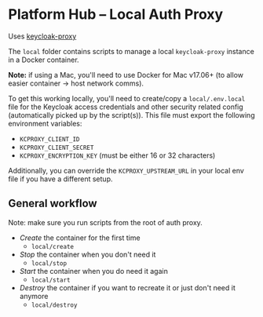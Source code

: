 # Platform Hub – Local Auth Proxy

Uses [keycloak-proxy](https://github.com/gambol99/keycloak-proxy)

The `local` folder contains scripts to manage a local `keycloak-proxy` instance in a Docker container.

**Note:** if using a Mac, you'll need to use Docker for Mac v17.06+ (to allow easier container -> host network comms).

To get this working locally, you'll need to create/copy a `local/.env.local` file for the Keycloak access credentials and other security related config (automatically picked up by the script(s)). This file must export the following environment variables:
- `KCPROXY_CLIENT_ID`
- `KCPROXY_CLIENT_SECRET`
- `KCPROXY_ENCRYPTION_KEY` (must be either 16 or 32 characters)

Additionally, you can override the `KCPROXY_UPSTREAM_URL` in your local env file if you have a different setup.

## General workflow

Note: make sure you run scripts from the root of auth proxy.

- _Create_ the container for the first time
  - `local/create`
- _Stop_ the container when you don't need it
  - `local/stop`
- _Start_ the container when you do need it again
  - `local/start`
- _Destroy_ the container if you want to recreate it or just don't need it anymore
  - `local/destroy`
